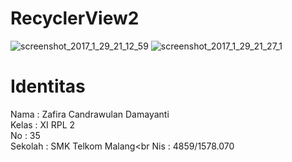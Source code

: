 # RecyclerView2
![screenshot_2017_1_29_21_12_59](https://cloud.githubusercontent.com/assets/22255497/22469464/b530dd68-e7fe-11e6-84b8-babc5a4cf9a2.png)
![screenshot_2017_1_29_21_27_1](https://cloud.githubusercontent.com/assets/22255497/22469465/b531c2e6-e7fe-11e6-9901-64c06e0cca74.png)
# Identitas
Nama : Zafira Candrawulan Damayanti<br>
Kelas : XI RPL 2<br>
No : 35<br>
Sekolah : SMK Telkom Malang<br
Nis : 4859/1578.070<br>
